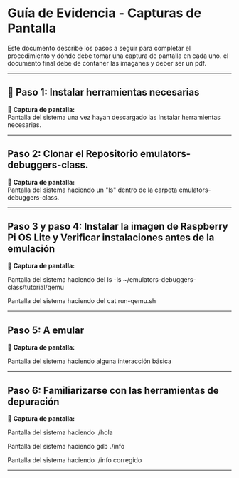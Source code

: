 # Guía de Evidencia - Capturas de Pantalla

Este documento describe los pasos a seguir para completar el procedimiento y dónde debe tomar una captura de pantalla en cada uno. el documento final debe de contaner las imaganes y deber ser un pdf.

---

## 🔧 Paso 1: Instalar herramientas necesarias

📸 **Captura de pantalla:**  
Pantalla del sistema una vez hayan descargado las Instalar herramientas necesarias.

---

## Paso 2: Clonar el Repositorio emulators-debuggers-class.

📸 **Captura de pantalla:**  
Pantalla del sistema haciendo un "ls" dentro de la carpeta emulators-debuggers-class.

---

## Paso 3 y paso 4: Instalar la imagen de Raspberry Pi OS Lite y Verificar instalaciones antes de la emulación

📸 **Captura de pantalla:**  

Pantalla del sistema haciendo del ls -ls ~/emulators-debuggers-class/tutorial/qemu

Pantalla del sistema haciendo del cat run-qemu.sh

---
## Paso 5: A emular 

📸 **Captura de pantalla:**  

Pantalla del sistema haciendo alguna interacción básica 

---

## Paso 6: Familiarizarse con las herramientas de depuración

📸 **Captura de pantalla:**  

Pantalla del sistema haciendo ./hola

Pantalla del sistema haciendo  gdb ./info

Pantalla del sistema haciendo ./info corregido 

---
